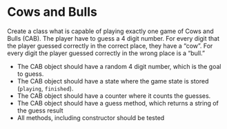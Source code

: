# Cows and Bulls
Create a class what is capable of playing exactly one game of Cows and Bulls (CAB). The player have to guess a 4 digit number. For every digit that the player guessed correctly in the correct place, they have a “cow”. For every digit the player guessed correctly in the wrong place is a “bull.”
- The CAB object should have a random 4 digit number, which is the goal to guess.
- The CAB object should have a state where the game state is stored (`playing`, `finished`).
- The CAB object should have a counter where it counts the guesses.
- The CAB object should have a guess method, which returns a string of the guess result
- All methods, including constructor should be tested